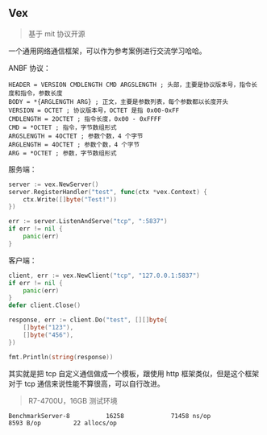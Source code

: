 ## Vex

> 基于 mit 协议开源

一个通用网络通信框架，可以作为参考案例进行交流学习哈哈。

ANBF 协议：

```anbf
HEADER = VERSION CMDLENGTH CMD ARGSLENGTH ; 头部，主要是协议版本号，指令长度和指令，参数长度
BODY = *{ARGLENGTH ARG} ; 正文，主要是参数列表，每个参数都以长度开头
VERSION = OCTET ; 协议版本号，OCTET 是指 0x00-0xFF
CMDLENGTH = 2OCTET ; 指令长度，0x00 - 0xFFFF
CMD = *OCTET ; 指令，字节数组形式
ARGSLENGTH = 4OCTET ; 参数个数，4 个字节
ARGLENGTH = 4OCTET ; 参数个数，4 个字节
ARG = *OCTET ; 参数，字节数组形式
```

服务端：
```go
server := vex.NewServer()
server.RegisterHandler("test", func(ctx *vex.Context) {
	ctx.Write([]byte("Test!"))
})

err := server.ListenAndServe("tcp", ":5837")
if err != nil {
	panic(err)
}
```

客户端：

```go
client, err := vex.NewClient("tcp", "127.0.0.1:5837")
if err != nil {
	panic(err)
}
defer client.Close()

response, err := client.Do("test", [][]byte{
	[]byte("123"),
	[]byte("456"),
})

fmt.Println(string(response))
```

其实就是把 tcp 自定义通信做成一个模板，跟使用 http 框架类似，但是这个框架对于 tcp 通信来说性能不算很高，可以自行改进。

> R7-4700U，16GB 测试环境

```
BenchmarkServer-8          16258             71458 ns/op            8593 B/op         22 allocs/op
```